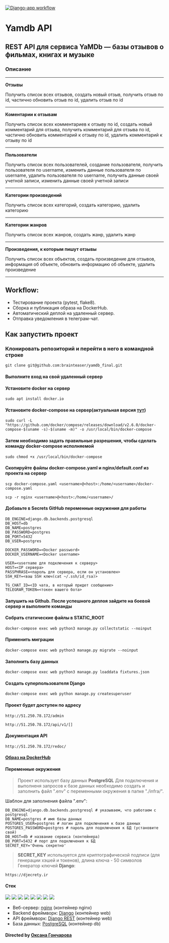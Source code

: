 [![Django-app workflow](https://github.com/brainteaser/yamdb_final/actions/workflows/yamdb_workflow.yml/badge.svg)](https://github.com/brainteaser/yamdb_final/actions/workflows/yamdb_workflow.yml)

# Yamdb API

## REST API для сервиса YaMDb — базы отзывов о фильмах, книгах и музыке


### Описание
***

__Отзывы__ 

Получить список всех отзывов, создать новый отзыв, получить отзыв по id, частично обновить отзыв по id, удалить отзыв по id
***
__Коментарии к отзывам__

Получить список всех комментариев к отзыву по id, создать новый комментарий для отзыва, получить комментарий для отзыва по id, частично обновить комментарий к отзыву по id, удалить комментарий к отзыву по id
***
__Пользователи__

Получить список всех пользователей, создание пользователя, получить пользователя по username, изменить данные пользователя по username, удалить пользователя по username, получить данные своей учетной записи, изменить данные своей учетной записи
***
__Категории произведений__

Получить список всех категорий, создать категорию, удалить категорию
***
__Категории жанров__

Получить список всех жанров, создать жанр, удалить жанр
***

__Произведения, к которым пишут отзывы__

Получить список всех объектов, создать произведение для отзывов, информация об объекте, обновить информацию об объекте, удалить произведение
***


## Workflow:

* Тестирование проекта (pytest, flake8).
* Сборка и публикация образа на DockerHub.
* Автоматический деплой на удаленный сервер.
* Отправка уведомления в телеграм-чат.

## Как запустить проект

### Клонировать репозиторий и перейти в него в командной строке

```
git clone git@github.com:brainteaser/yamdb_final.git
```

#### Выполните вход на свой удаленный сервер

#### Установите docker на сервер

```
sudo apt install docker.io
```

#### Установите docker-compose на сервер(актуальная версия [тут](https://github.com/docker/compose/releases))

```
sudo curl -L "https://github.com/docker/compose/releases/download/v2.6.0/docker-compose-$(uname -s)-$(uname -m)" -o /usr/local/bin/docker-compose
```

#### Затем необходимо задать правильные разрешения, чтобы сделать команду docker-compose исполняемой

```
sudo chmod +x /usr/local/bin/docker-compose
```

#### Скопируйте файлы docker-compose.yaml и nginx/default.conf из проекта на сервер

```
scp docker-compose.yaml <username>@<host>:/home/<username>/docker-compose.yaml
```

```
scp -r nginx <username>@<host>:/home/<username>/
```

#### Добавьте в Secrets GitHub переменные окружения для работы

```
DB_ENGINE=django.db.backends.postgresql
DB_HOST=db
DB_NAME=postgres
DB_PASSWORD=postgres
DB_PORT=5432
DB_USER=postgres

DOCKER_PASSWORD=<Docker password>
DOCKER_USERNAME=<Docker username>

USER=<username для подключения к серверу>
HOST=<IP сервера>
PASSPHRASE=<пароль для сервера, если он установлен>
SSH_KEY=<ваш SSH ключ(cat ~/.ssh/id_rsa)>

TG_CHAT_ID=<ID чата, в который придет сообщение>
TELEGRAM_TOKEN=<токен вашего бота>
```

#### Запушить на Github. После успешного деплоя зайдите на боевой сервер и выполните команды

#### Собрать статические файлы в STATIC_ROOT

```
docker-compose exec web python3 manage.py collectstatic --noinput
```

#### Применить миграции

```
docker-compose exec web python3 manage.py migrate --noinput
```

#### Заполнить базу данных

```
docker-compose exec web python3 manage.py loaddata fixtures.json
```

#### Создать суперпользователя Django

```
docker-compose exec web python manage.py createsuperuser
```

#### Проект будет доступен по адресу

```
http://51.250.78.172/admin

http://51.250.78.172/api/v1/[]
```

#### Документация API

```
http://51.250.78.172/redoc/
```

#### [Образ на DockerHub](https://hub.docker.com/repository/docker/brainteaser/api_yamdb)


#### Переменные окружения

> Проект использует базу данных **PostgreSQL**
Для подключения и выполненя запросов к базе данных необходимо создать и заполнить файл ".env" с переменными окружения в папке "./infra/".

Шаблон для заполнения файла ".env":
```
DB_ENGINE=django.db.backends.postgresql # указываем, что работаем с postgresql
DB_NAME=postgres # имя базы данных
POSTGRES_USER=postgres # логин для подключения к базе данных
POSTGRES_PASSWORD=postgres # пароль для подключения к БД (установите свой)
DB_HOST=db # название сервиса (контейнера)
DB_PORT=5432 # порт для подключения к БД
SECRET_KEY='Очень секретно'
```
> **SECRET_KEY** используется для криптографической подписи (для генерации хэшей и токенов), длина ключа - 50 символов
Генератор ключей **Django**:
```
https://djecrety.ir
```
#### Стек
![](https://img.shields.io/badge/Python%20-3-informational) ![](https://img.shields.io/badge/django-project-yellow) ![](https://img.shields.io/badge/django-DRF-ff69b4) ![](https://img.shields.io/badge/Docker-Container-success) ![](https://img.shields.io/badge/Postgre-SQL-blueviolet) ![](https://img.shields.io/badge/nginx-org-ff69b4) ![](https://img.shields.io/badge/gunicorn-org-green)
![](https://img.shields.io/badge/simple-JWT-red)
- Веб-сервер: [nginx](https://nginx.org/ru/) (контейнер nginx)
- Backend фреймворк: [Django](https://www.djangoproject.com) (контейнер web)
- API фреймворк: [Django REST](https://www.django-rest-framework.org) (контейнер web)
- База данных: [PostgreSQL](https://www.postgresql.org) (контейнер db)

#### Directed by [Оксана Гончарова](https://github.com/brainteaser-ov)

